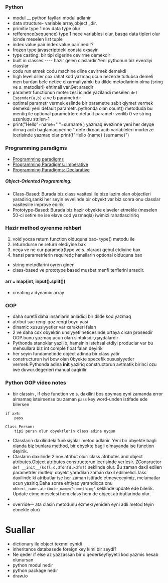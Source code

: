 
### Python
- modul __ python fayllari modul adlanir
- data structure- variable,array,object _dir.
- primitiv type 1 nov data type olur
- refference(sequence) type 1 nece variablesi olur, basqa data tipleri olur icinde meselen list tuple
- index value pair index value pair nedir?
- frozen type javascriptdeki consta oxsayir
- type casting: bir tipi digerine cevirme demekdir
- built in classes   ---- hazir gelen claslardir.Yeni pythonun biz everdiyi classlar
- codu run etmek codu machine dline cevirmek demekdi
- high level diller cox rahat kod yazmaq ucun nezerde tutlubsa demeli men burdan bele netice cixarmaliyamki bu dilde metodlarinin olma (sring ve s. metodlari) ehtimali var.Get arasdir
- parametr functionun moterizesi icinde yazilandi meselen ```def Isgender(a,b)``` a ve b parametrdir
- optimal parametr vermek eslinde bir parametre sabit qiymet vermek demekdi yeni default parametr. pythonda olan count() metoduda bu mentiq ile optional parametrlere default parametr verilib 0 ve string uzunluqu str.len-1
- print("Hello"+name+" "=surname ) yazmaq evezinne yeni her deyqe dirnaq acib baglamaq yerine 1 defe dirnaq acib variableleri morterze icerisinde yazmaq olar  print(f"Hello {name} {surname}")

### Programming paradigms
- [Programming paradigms](https://medium.com/analytics-vidhya/programming-paradigms-cb560f5125a1#:~:text=Programming%20Paradigm%20is%20a%20style,from%20one%20village%20to%20another.)
- [Programming Paradigms: Imperative](https://medium.com/analytics-vidhya/programming-paradigms-imperative-1472c4f08723)
-  [Programming Paradigms: Declarative](https://medium.com/analytics-vidhya/programming-paradigms-declarative-a6ee23ca8dc9)
##### Object-Oriented Programming:
- Class-Based: Burada biz class vasitesi ile bize lazim olan objectleri yaradiriq,sanki her seyin evvelinde bir obyekt var biz sonra onu classlar vasitesiile improve edirik
- Prototype-Based: Burada biz hazir obyekte elaveler etmekle (meselen 50-ci setire ne ise elave cod yazmaqla) iwimizi rahatlasdiririq


### Hazir method oyrenme rehberi
1. void yoxsa return function olduquna bax- type() metodu ile
2. returndurse ne return elediyine bax
3. neçə ve ne cur parametr(type ve s. olaraq) qebul etdiyine bax
4. hansi parametrlerin requiredç hansilarin optional olduquna bax



- string metodlarini oyren ginen 
- class-based ve prototype based musbet menfi terflerini arasdir.

#### arr = map(int, input().split())
- creating a dynamic array 

### OOP
- daha suretli daha insanlarin anladiqi bir dilde kod yazmaq
- atribut sac rengi goz rengi boyu yasi
- dinamic xususiyyetler var xarakteri falan
- 2 ve daha cox obyektin unsiyyeti neticesinde ortaya cixan prosesdir OOP.bunu yazmaq ucun olan sintaksdir,qaydalardir
- Pythonda stanoklar yazilib, hamsinin istehsal etdiyi produclar var bu mehsullara biz int comple float falan deyirik
- her seyin fundametinde object adinda bir class yatir
- constructurun iwi bow olan 0byekte specefik xususiyyetler vermek.Pythonda adina __init__ yaziriq constructorun avtmatik birinci ozu iwe duwur.degerleri manual caqirilir

### Python OOP video notes
- bir classin , if else function ve s. daxilini bos qoymaq eyni zamanda error almamaq isteirsense bu zaman ```pass``` key word-unden istifade ede bilersen
```
if a>5:
    pass
```
```
Class Person:
    tipi persn olur obyektlerin class adina uyqun
```
- Classlarin daxilindeki funksiyalar metod adlanir. Yeni bir obyekte bagli olanda biz bunlara method, bir obyekte bagli olmayanda ise function deyirik.
- Claslarin daxilinde 2 nov atribut olur: class atributes and object atributes.Object atributes constructorun icerisinde yerlesir. ZConsructor ```def __init__(kdfl;d,dfdnfd,kdfmf)``` seklinde olur. Bu zaman daxil edilen parametrler mutleq! obyekt yaradilan zaman daxil edilmelidi. lass daxilinde ki atributlar ise her zaman istifade etmeyeceyimiz, melumatlar ucun yaziriq.Daha sonra ehtiyac yarandiqca onu ``` obkect_name.atribute_name="something" ``` seklinde update ede bilerik. Update etme meselesi hem class hem de object atributlarinda olur.
- 
- override-- ata clasin metodunu ezmek(yeniden eyni adli metod teyin etmekle olur)
# Suallar
- dictionary ile object texmni eynidi
- inheritance databasede foreign key kimi bir seydi?
- Ne qeder if else az yazzassan bir o qederkeyfiyyetli kod yazmis hesab olunursan
- python modul nedir
- python package nedir
- draw.io